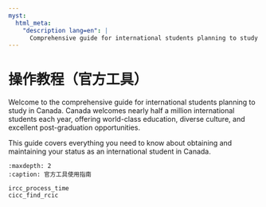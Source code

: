 ```yaml
---
myst:
  html_meta:
    "description lang=en": |
      Comprehensive guide for international students planning to study in Canada, including visa types, study permits, and eligibility requirements.
---
```


# 操作教程（官方工具）

Welcome to the comprehensive guide for international students planning to study in Canada. Canada welcomes nearly half a million international students each year, offering world-class education, diverse culture, and excellent post-graduation opportunities.

This guide covers everything you need to know about obtaining and maintaining your status as an international student in Canada.

```{toctree}
:maxdepth: 2
:caption: 官方工具使用指南

ircc_process_time
cicc_find_rcic
```